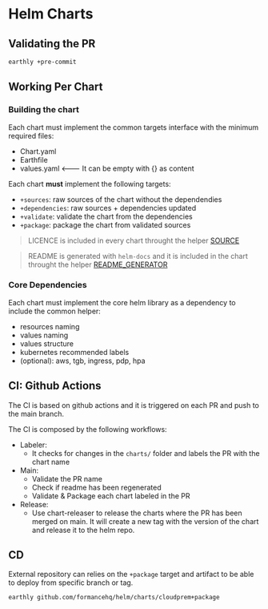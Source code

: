 # Helm Charts

## Validating the PR

```bash
earthly +pre-commit
```

## Working Per Chart

### Building the chart

Each chart  must implement the common targets interface with the minimum required files:
- Chart.yaml
- Earthfile
- values.yaml <--- It can be empty with {} as content

Each chart **must** implement the following targets:
- `+sources`: raw sources of the chart without the dependendies
- `+dependencies`: raw sources + dependencies updated
- `+validate`: validate the chart from the dependencies
- `+package`: package the chart from validated sources

> LICENCE is included in every chart throught the helper [SOURCE](./charts/Earthfile)

> README is generated with `helm-docs` and it is included in the chart throught the helper [README_GENERATOR](./charts/Earthfile)

### Core Dependencies

Each chart must implement the core helm library as a dependency to include the common helper:

- resources naming 
- values naming
- values structure
- kubernetes recommended labels
- (optional): aws, tgb, ingress, pdp, hpa

## CI: Github Actions

The CI is based on github actions and it is triggered on each PR and push to the main branch.

The CI is composed by the following workflows:

- Labeler:
  - It checks for changes in the `charts/` folder and labels the PR with the chart name
- Main: 
  - Validate the PR name
  - Check if readme has been regenerated
  - Validate & Package each chart labeled in the PR
- Release:
  - Use chart-releaser to release the charts where the PR has been merged on main. It will create a new tag with the version of the chart and release it to the helm repo.

## CD

External repository can relies on the `+package` target and artifact to be able to deploy from specific branch or tag.

```bash
earthly github.com/formancehq/helm/charts/cloudprem+package
```

<!-- Each chart are published to the [Artifact HUB](https://artifacthub.io/packages/search?repo=formancehq) and can be installed with helm:

```bash
helm repo add formancehq https://formancehq.github.io/helm
helm install formancehq/cloudprem
``` -->

